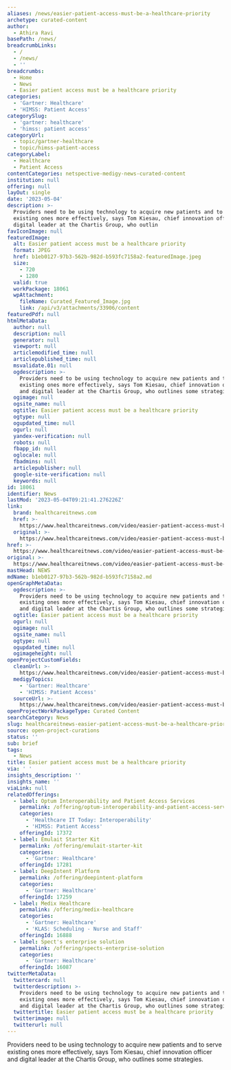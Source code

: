 ```yaml
---
aliases: /news/easier-patient-access-must-be-a-healthcare-priority
archetype: curated-content
author:
  - Athira Ravi
basePath: /news/
breadcrumbLinks:
  - /
  - /news/
  - ''
breadcrumbs:
  - Home
  - News
  - Easier patient access must be a healthcare priority
categories:
  - 'Gartner: Healthcare'
  - 'HIMSS: Patient Access'
categorySlug:
  - 'gartner: healthcare'
  - 'himss: patient access'
categoryUrl:
  - topic/gartner-healthcare
  - topic/himss-patient-access
categoryLabel:
  - Healthcare
  - Patient Access
contentCategories: netspective-medigy-news-curated-content
institution: null
offering: null
layOut: single
date: '2023-05-04'
description: >-
  Providers need to be using technology to acquire new patients and to serve
  existing ones more effectively, says Tom Kiesau, chief innovation officer and
  digital leader at the Chartis Group, who outlin
favIconImage: null
featuredImage:
  alt: Easier patient access must be a healthcare priority
  format: JPEG
  href: b1eb0127-97b3-562b-982d-b593fc7158a2-featuredImage.jpeg
  size:
    - 720
    - 1280
  valid: true
  workPackage: 18061
  wpAttachment:
    fileName: Curated_Featured_Image.jpg
    link: /api/v3/attachments/33906/content
featuredPdf: null
htmlMetaData:
  author: null
  description: null
  generator: null
  viewport: null
  articlemodified_time: null
  articlepublished_time: null
  msvalidate.01: null
  ogdescription: >-
    Providers need to be using technology to acquire new patients and to serve
    existing ones more effectively, says Tom Kiesau, chief innovation officer
    and digital leader at the Chartis Group, who outlines some strategies.
  ogimage: null
  ogsite_name: null
  ogtitle: Easier patient access must be a healthcare priority
  ogtype: null
  ogupdated_time: null
  ogurl: null
  yandex-verification: null
  robots: null
  fbapp_id: null
  oglocale: null
  fbadmins: null
  articlepublisher: null
  google-site-verification: null
  keywords: null
id: 18061
identifier: News
lastMod: '2023-05-04T09:21:41.276226Z'
link:
  brand: healthcareitnews.com
  href: >-
    https://www.healthcareitnews.com/video/easier-patient-access-must-be-healthcare-priority
  original: >-
    https://www.healthcareitnews.com/video/easier-patient-access-must-be-healthcare-priority
href: >-
  https://www.healthcareitnews.com/video/easier-patient-access-must-be-healthcare-priority
original: >-
  https://www.healthcareitnews.com/video/easier-patient-access-must-be-healthcare-priority
mastHead: NEWS
mdName: b1eb0127-97b3-562b-982d-b593fc7158a2.md
openGraphMetaData:
  ogdescription: >-
    Providers need to be using technology to acquire new patients and to serve
    existing ones more effectively, says Tom Kiesau, chief innovation officer
    and digital leader at the Chartis Group, who outlines some strategies.
  ogtitle: Easier patient access must be a healthcare priority
  ogurl: null
  ogimage: null
  ogsite_name: null
  ogtype: null
  ogupdated_time: null
  ogimageheight: null
openProjectCustomFields:
  cleanUrl: >-
    https://www.healthcareitnews.com/video/easier-patient-access-must-be-healthcare-priority
  medigyTopics:
    - 'Gartner: Healthcare'
    - 'HIMSS: Patient Access'
  sourceUrl: >-
    https://www.healthcareitnews.com/video/easier-patient-access-must-be-healthcare-priority
openProjectWorkPackageType: Curated Content
searchCategory: News
slug: healthcareitnews-easier-patient-access-must-be-a-healthcare-priority
source: open-project-curations
status: ''
sub: brief
tags:
  - News
title: Easier patient access must be a healthcare priority
via: ' '
insights_description: ''
insights_name: ''
viaLink: null
relatedOfferings:
  - label: Optum Interoperability and Patient Access Services
    permalink: /offering/optum-interoperability-and-patient-access-services
    categories:
      - 'Healthcare IT Today: Interoperability'
      - 'HIMSS: Patient Access'
    offeringId: 17372
  - label: Emulait Starter Kit
    permalink: /offering/emulait-starter-kit
    categories:
      - 'Gartner: Healthcare'
    offeringId: 17281
  - label: DeepIntent Platform
    permalink: /offering/deepintent-platform
    categories:
      - 'Gartner: Healthcare'
    offeringId: 17259
  - label: Medix Healthcare
    permalink: /offering/medix-healthcare
    categories:
      - 'Gartner: Healthcare'
      - 'KLAS: Scheduling - Nurse and Staff'
    offeringId: 16888
  - label: Spect's enterprise solution
    permalink: /offering/spects-enterprise-solution
    categories:
      - 'Gartner: Healthcare'
    offeringId: 16087
twitterMetaData:
  twittercard: null
  twitterdescription: >-
    Providers need to be using technology to acquire new patients and to serve
    existing ones more effectively, says Tom Kiesau, chief innovation officer
    and digital leader at the Chartis Group, who outlines some strategies.
  twittertitle: Easier patient access must be a healthcare priority
  twitterimage: null
  twitterurl: null
---
```

<p>Providers need to be using technology to acquire new patients and to serve existing ones more effectively, says Tom Kiesau, chief innovation officer and digital leader at the Chartis Group, who outlines some strategies.</p>
